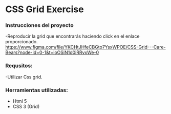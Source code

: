 # CSS Grid Exercise

### Instrucciones del proyecto
-Reproducir la grid que encontrarás haciendo click en el enlace proporcionado.
https://www.figma.com/file/YKCHtJHfeCBGto7YsxWPOE/CSS-Grid---Care-Bears?node-id=0-1&t=ioOSiN1d0iRRvxWe-0 
### Requsitos:
-Utilizar Css grid.
### Herramientas utilizadas:
- Html 5
- CSS 3 (Grid)
